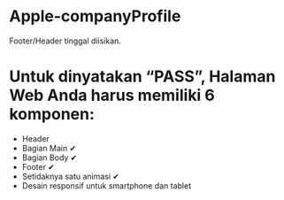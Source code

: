 # Apple-companyProfile

Footer/Header tinggal diisikan.

# Untuk dinyatakan “PASS”, Halaman Web Anda harus memiliki 6 komponen:

- Header
- Bagian Main ✔
- Bagian Body ✔
- Footer ✔
- Setidaknya satu animasi ✔
- Desain responsif untuk smartphone dan tablet
